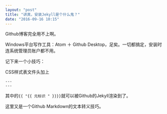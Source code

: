 ```yaml
---
layout: "post"
title: "讲真，安装Jekyll是个什么鬼？"
date: "2016-09-16 10:15"
---
```


Github博客完全用不上啊。

Windows平台写作工具：Atom ＋ Github Desktop，足矣。一切都搞定，安装时连系统管理员账户都不用。

记下来一个小技巧：

CSS样式表文件头加上

    ---
    ---

其中的`{{ "{{ 元标识 " }}}}`就可以被Github的Jekyll渲染到了。

这里又是一个Github Markdown的文本转义技巧。
